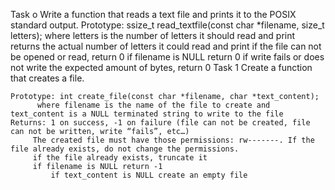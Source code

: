 Task o
Write a function that reads a text file and prints it to the POSIX standard output.
	Prototype: ssize_t read_textfile(const char *filename, size_t letters);
		   where letters is the number of letters it should read and print
	returns the actual number of letters it could read and print
		if the file can not be opened or read, return 0
		if filename is NULL return 0
		if write fails or does not write the expected amount of bytes, return 0
Task 1
Create a function that creates a file.

	Prototype: int create_file(const char *filename, char *text_content);
		  where filename is the name of the file to create and text_content is a NULL terminated string to write to the file
	Returns: 1 on success, -1 on failure (file can not be created, file can not be written, write “fails”, etc…)
		 The created file must have those permissions: rw-------. If the file already exists, do not change the permissions.
		 if the file already exists, truncate it
		 if filename is NULL return -1
	         if text_content is NULL create an empty file
